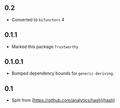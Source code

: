0.2
---
* Converted to `bifunctors` 4

0.1.1
-----
* Marked this package `Trustworthy`

0.1.0.1
-------
* Bumped dependency bounds for `generic-deriving`.

0.1
---
* Split from [https://github.com/analytics/hash](hash)
